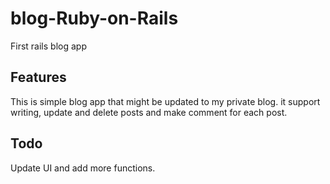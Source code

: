 # blog-Ruby-on-Rails
First rails blog app

## Features
This is simple blog app that might be updated to my private blog.
it support writing, update and delete posts and make comment for each post. 

## Todo
Update UI and add more functions.
